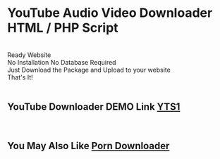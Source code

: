 <h1>YouTube Audio Video Downloader HTML / PHP Script</h1><br>
Ready Website<br>
No Installation No Database Required<br>
Just Download the Package and Upload to your website<br>
That's It!<br><br>
<h2>YouTube Downloader DEMO Link <a href="https://yts1.cyou/" target="_blank">YTS1</a></h2>
<br>
<h2>You May Also Like <a href="https://github.com/sizzlingkenny/porn-video-downloader" target="_blank">Porn Downloader</a></h2>
